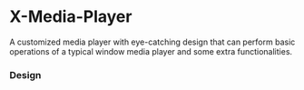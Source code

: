# X-Media-Player
A customized media player with eye-catching design that can perform basic operations of a typical window media player and some extra functionalities.
### Design

